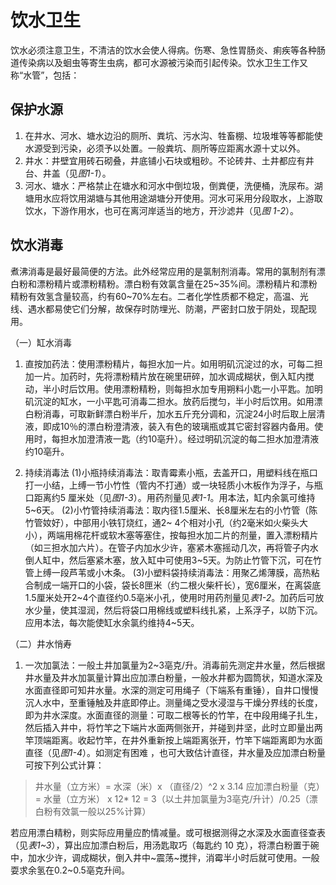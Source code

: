 # 饮水卫生

饮水必须注意卫生，不清洁的饮水会使人得病。伤寒、急性胃肠炎、痢疾等各种肠道传染病以及蛔虫等寄生虫病，都可水源被污染而引起传染。饮水卫生工作又称“水管”，包括：

## 保护水源

1. 在井水、河水、塘水边沿的厕所、粪坑、污水沟、牲畜棚、垃圾堆等等都能使水源受到污染，必须予以处置。一般粪坑、厕所等应距离水源十丈以外。
2. 井水：井壁宜用砖石砌叠，井底铺小石块或粗砂。不论砖井、土井都应有井台、井盖（见*图1-1*）。
3. 河水、塘水：严格禁止在塘水和河水中倒垃圾，倒粪便，洗便桶，洗尿布。湖塘用水应将饮用湖塘与其他用途湖塘分开使用。河水可采用分段取水，上游取饮水，下游作用水，也可在离河岸适当的地方，开沙滤井（见*图 1-2*）。  

## 饮水消毒

煮沸消毒是最好最简便的方法。此外经常应用的是氯制剂消毒。常用的氯制剂有漂白粉和漂粉精片或漂粉精粉。漂白粉有效氯含量在25\~35%间。漂粉精片和漂粉精粉有效氢含量较高，约有60\~70%左右。二者化学性质都不稳定，高温、光线、遇水都易使它们分解，故保存时防埋光、防潮，严密封口放于阴处，现配现用。

（一）缸水消毒

1. 直按加药法：使用漂粉精片，每担水加一片。如用明矶沉淀过的水，可每二担加一片。加药时，先将漂粉精片放在碗里研碎，加水调成糊状，倒入缸内搅动，半小时后饮用。使用漂粉精粉，则每担水加专用朔料小匙一小平匙。加明矶沉淀的缸水，一小平匙可消毒二担水。放药后搅匀，半小时后饮用。如用漂白粉消毒，可取新鲜漂白粉半斤，加水五斤充分调和，沉淀24小时后取上层清液，即成10％的漂白粉澄清液，装入有色的玻璃瓶或其它密封容器内备用。使用时，每担水加澄清液一匙（约10亳升）。经过明矶沉淀的每二担水加澄清液约10亳升。  
  
2. 持续消毒法
(1)小瓶持续消毒法：取青霉素小瓶，去盖开口，用塑料线在瓶口打一小结，上缚一节小竹性（管内不打通）或一块轻质小木板作为浮子，与瓶口距离约5 厘米处（见*图1-3*）。用药剂量见*表1-1*。用本法，缸内余氯可维持5\~6天。
(2)小竹管持续消毒法：取内径1.5厘米、长8厘米左右的小竹管（陈竹管奻好），中部用小铁钉烧红，通2\~ 4个相对小孔（约2毫米如火柴头大小），两端用棉花杆或软木塞等塞住，按每担水加二片的剂量，置入漂粉精片（如三担水加六片）。在管子内加水少许，塞紧木塞摇动几次，再将管子内水倒人缸中，然后塞紧木塞，放入缸中可使用3\~5天。为防止竹管下沉，可在竹管上缚一段芦苇或小木条。
(3)小塑料袋持续消毒法：用聚乙烯薄膜，高热粘合制成一端开口的小袋，袋长8匣米（约二根火柴杆长），宽6厘米，在离袋底1.5厘米处开2\~4个直径约0.5亳米小孔，使用时用药剂量见*表1-2*。加药后可放水少量，使其湿润，然后将袋口用棉线或塑料线扎紧，上系浮子，以防下沉。应用本法，每次能使缸水余氯约维持4\~5天。

（二）井水悄寿

1. 一次加氯法：一般土井加氯量为2\~3亳克/升。消毒前先测定井水量，然后根据井水量及井水加氯量计算出应加漂白粉量，一般水井都为圆筒状，知道水深及水面直径即可知井水量。水深的测定可用绳子（下端系有重锤），自井口慢慢沉人水中，至重锤触及井底即停止。测量绳之受水浸湿与干燥分界线的长度，即为井水深度。水面直径的测量：可取二根等长的竹竿，在中段用绳子扎生，然后插入井中，将竹竿之下端片水面两侧张开，并碰到井坚，此时立即量出两竿顶端距离。收起竹竿，在井外重新按上端距离张开，竹竿下端距离即为水面直径（见*图1-4*）。如测定有困难 ，也可大致估计直径，井水量及应加漂白粉量可按下列公式计算：

> 井水量（立方米）= 水深（米）x （直径/2）^2 x 3.14
> 应加漂白粉量（克）= 水量（立方米） x 12\*
> 12 = 3（以土井加氯量为3亳克/升计）/0.25（漂白粉有效氯一般以25%计算）

若应用漂白精粉，则实际应用量应酌情减量。或可根据测得之水深及水面直径查表（见*表1\~3*），算出应加漂白粉后，用汤匙取巧（每匙约 10 克），将漂白粉置于碗中，加水少许，调成糊状，倒入井中~震荡~搅拌，消霉半小时后就可使用。一般耍求余氢在0.2\~0.5亳克升间。
